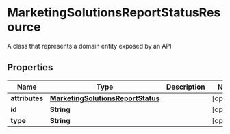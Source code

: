 

# MarketingSolutionsReportStatusResource

A class that represents a domain entity exposed by an API

## Properties

Name | Type | Description | Notes
------------ | ------------- | ------------- | -------------
**attributes** | [**MarketingSolutionsReportStatus**](MarketingSolutionsReportStatus.md) |  |  [optional]
**id** | **String** |  |  [optional]
**type** | **String** |  |  [optional]




